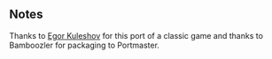 ## Notes

Thanks to [Egor Kuleshov](https://github.com/Limows/SDL-ColorLines) for this port of a classic game and thanks to Bamboozler for packaging to Portmaster.

